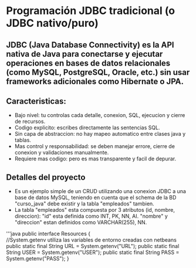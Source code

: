 # Programación JDBC tradicional (o JDBC nativo/puro)

## JDBC (Java Database Connectivity) es la API nativa de Java para conectarse y ejecutar operaciones en bases de datos relacionales (como MySQL, PostgreSQL, Oracle, etc.) sin usar frameworks adicionales como Hibernate o JPA.

## Caracteristicas:
- Bajo nivel: tu controlas cada detalle, conexion, SQL, ejecucion y cierre de recursos.
- Codigo explicito: escribes directamente las sentencias SQL.
- Sin capa de abstraccion: no hay mapeo automatico entre clases java y tablas.
- Mas control y responsabilidad: se deben manejar errore, cierre de conexion y validaciones manualmente.
- Requiere mas codigo: pero es mas transparente y facil de depurar.


## Detalles del proyecto
- Es un ejemplo simple de un CRUD utilizando una conexion JDBC a una base de datos MySQL, teniendo en cuenta que el schema de la BD "curso_java" debe existir y la tabla "empleados" tambien.
- La tabla "empleados" esta compuesta por 3 atributos (id, nombre, direccion):
   "id" esta definida como INT, PK, NN, AI.
   "nombre" y "direccion" estan definidos como VARCHAR(255), NN.

'''java 
public interface Resources {    
    //System.getenv utiliza las variables de entorno creadas con netbeans
    public static final String URL = System.getenv("URL");
    public static final String USER = System.getenv("USER");
    public static final String PASS = System.getenv("PASS");
}


